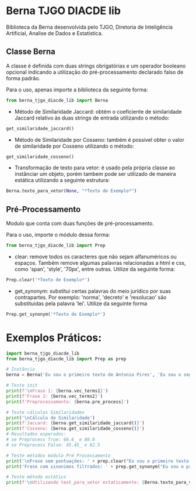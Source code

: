 # Berna TJGO DIACDE lib

Biblioteca da Berna desenvolvida pelo TJGO, Diretoria de Inteligência Artificial, Analise de Dados e Estatística.

## Classe Berna
A classe é definida com duas strings obrigatórias e um operador booleano opcional indicando a utilização do pré-processamento declarado falso de forma padrão.

Para o uso, apenas importe a biblioteca da seguinte forma:
```python
from berna_tjgo_diacde_lib import Berna
```

* Método de Similaridade Jaccard: 
obtém o coeficiente de similaridade Jaccard relativo às duas strings de entrada utilizando o método:
```python
get_similaridade_jaccard()
```

* Método de Similaridade por Cosseno: 
também é possivel obter o valor de similaridade por Cosseno utilizando o método:
```python
get_similaridade_cosseno()
```

* Transformação de texto para vetor: 
é usado pela própria classe ao instânciar um objeto, porém tambem pode ser utilizado de maneira estática utilizando a seguinte estrutura:
```python
Berna.texto_para_vetor(None, "*Texto de Exemplo*")
```

## Pré-Processamento
Modulo que conta com duas funções de pré-processamento.

Para o uso, importe o módulo dessa forma:
```python
from berna_tjgo_diacde_lib import Prep
```

* clear: 
remove todos os caracteres que não sejam alfanuméricos ou espaços. Também remove algumas palavras relacionadas a html e css, como 'span', 'style', '70px', entre outras. Utilize da seguinte forma:
```python
Prep.clear('*Texto de Exemplo*')
```

* get_synonym: 
substitui certas palavras do meio jurídico por suas contrapartes.
Por exemplo: 'norma', 'decreto' e 'resolucao' são substituidas pela palavra 'lei'. Utilize da seguinte forma
```python
Prep.get_synonym('*Texto de Exemplo*')
```

# Exemplos Práticos:

```python
import berna_tjgo_diacde_lib
from berna_tjgo_diacde_lib import Prep as prep

# Instância
berna = Berna('Eu sou o primeiro texto de Antonio Pires', 'Eu sou o segundo texto de antonio pires', False)

# Teste init
print(f'\nFrase 1: {berna.vec_terms1}')
print(f'Frase 2: {berna.vec_terms2}')
print(f'Preprocessamento: {berna.pre_process}')

# Teste cálculos Similaridades 
print('\nCálculo de Similaridade')
print(f'Jaccard: {berna.get_similaridade_jaccard()}')
print(f'Cosseno: {berna.get_similaridade_cosseno()}')
# Resultados esperados:
# se Preprocess True: 66.6_ e 80.0
# se Preprocess False: 45.45_ e 62.5

# Teste métodos módulo Pré Processamento
print('\nFrase sem pontuações: ' + prep.clear("Eu sou o primeiro texto de antonio pires, incluindo leis, resoluções, normas legais."))
print('Frase com sinonimos filtrados: ' + prep.get_synonym("Eu sou o primeiro texto de antonio pires, incluindo leis, resoluções, normas legais."))

# Teste método estático
print(f'\nUtilizando text_para_vetor estaticamente: {Berna.texto_para_vetor(None, "Eu sou o primeiro texto de antonio pires, incluindo leis, resoluções, normas legais.")}\n')
```